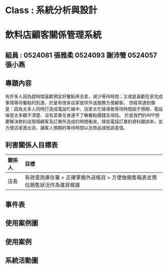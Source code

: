 # Class : 系統分析與設計
# 飲料店顧客關係管理系統
## 組員 : 0524081 張雅柔 0524093 謝沛螢 0524057 張小燕
## 專題內容

有許多人因為趕時間喜歡預定好餐點再去拿，減少等待時間；又或是喜歡在家完成事情等待餐點的到達，於是有很多店家提供外送服務方便顧客。
但經常遇到像是：因為太多人同時打造成電話忙線中、店家太忙碌導致等待時間超乎預期、電話噪音太多聽不清楚、沒有菜單在身邊不了解餐點價錢及項目。
於是我們的APP想要解決飲料店現場顧客及訂單所造成的時間衝突，降低電話訂單的資料錯誤率，並方便店家進出貨，讓客人預期的等待時間以及商品減低誤差值。

## 利害關係人目標表
| 關係人 | 目標 |
|:------ |:-----|
| 店長 |有效查詢庫存量 > 正確掌握外送帳目 > 方便做銷售報表並預估銷售狀況作為進貨根據 |
## 事件表

## 使用案例圖

## 使用案例

## 系統活動圖
